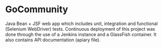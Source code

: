 # GoCommunity

Java Bean + JSF web app which includes unit, integration and functional (Selenium WebDriver) tests. Continuous deployment of this project was done through the use of a Jenkins instance and a GlassFish container. It also contains API documentation (apiary file).
